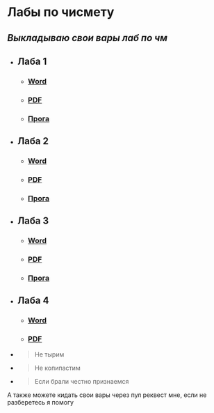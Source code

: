 # Лабы по чисмету
## *Выкладываю свои вары лаб по чм*

* ## Лаба 1
    - ### [Word](https://github.com/darl0ck/Numbers-method-of-solve/raw/master/%D0%9B%D0%B0%D0%B1%D0%B0%201.docx)
    - ### [PDF](https://github.com/darl0ck/Numbers-method-of-solve/raw/master/%D0%9B%D0%B0%D0%B1%D0%B0%201.pdf)
    - ### [Прога](https://github.com/darl0ck/Numbers-method-of-solve/blob/master/%D0%9B%D0%B0%D0%B1%D0%B0%201.py)
* ## Лаба 2
  - ### [Word](https://github.com/darl0ck/Numbers-method-of-solve/blob/master/%D0%9B%D0%B0%D0%B1%D0%B0%202.docx)
  - ### [PDF](https://github.com/darl0ck/Numbers-method-of-solve/blob/master/%D0%9B%D0%B0%D0%B1%D0%B0%202.pdf)
  - ### [Прога](https://github.com/darl0ck/Numbers-method-of-solve/blob/master/%D0%9B%D0%B0%D0%B1%D0%B0%202.py)
* ## Лаба 3
  - ### [Word](https://github.com/darl0ck/Numbers-method-of-solve/raw/master/%D0%9B%D0%B0%D0%B1%D0%BE%D1%80%D0%B0%D1%82%D0%BE%D1%80%D0%BD%D0%B0%D1%8F%20%D0%A0%D0%B0%D0%B1%D0%BE%D1%82%D0%B0%E2%84%963.docx)
  - ### [PDF](https://github.com/darl0ck/Numbers-method-of-solve/raw/master/%D0%9B%D0%B0%D0%B1%D0%BE%D1%80%D0%B0%D1%82%D0%BE%D1%80%D0%BD%D0%B0%D1%8F%20%D0%A0%D0%B0%D0%B1%D0%BE%D1%82%D0%B0%E2%84%963.pdf)
  - ### [Прога](https://github.com/darl0ck/Numbers-method-of-solve/blob/master/%D0%9B%D0%B0%D0%B1%D0%B03.py)
* ## Лаба 4
  - ### [Word](https://github.com/darl0ck/Numbers-method-of-solve/blob/master/%D0%9B%D0%B0%D0%B1%D0%B0%204.docx)
  - ### [PDF](https://github.com/darl0ck/Numbers-method-of-solve/blob/master/%D0%9B%D0%B0%D0%B1%D0%B0%204.pdf)
  
- > Не тырим
- > Не копипастим
- > Если брали честно признаемся 

А также можете кидать свои вары через пул реквест мне, если не разберетесь я помогу

